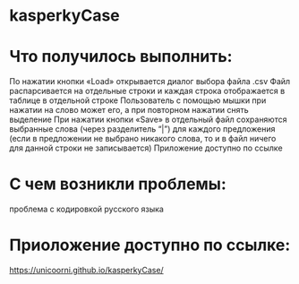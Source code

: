 # kasperkyCase
# Что получилось выполнить:
По нажатии кнопки «Load» открывается диалог выбора файла .csv
Файл распарсивается на отдельные строки и каждая строка отображается в таблице в отдельной строке
Пользователь с помощью мышки при нажатии на слово может его, а при повторном нажатии снять выделение
При нажатии кнопки «Save» в отдельный файл сохраняются выбранные слова (через разделитель “|”) для каждого предложения (если в предложении не выбрано никакого слова, то и в файл ничего для данной строки не записывается)
Приложение доступно по ссылке
# С чем возникли проблемы:
проблема с кодировкой русского языка
# Приоложение доступно по ссылке:
https://unicoorni.github.io/kasperkyCase/
